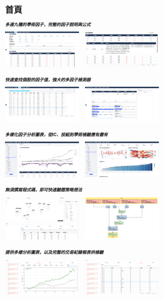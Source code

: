# 首頁

***多達九種的學術因子，完整的因子說明與公式***

<div style="display: flex; justify-content: space-between; gap: 10px;">

  <img src="_static/image2/image.png" alt="圖1" style="width: 48%;"/>

  <img src="_static/image2/image-2.png" alt="圖2" style="width: 48%;"/>

</div>

<br>

***快速查找個股的因子值，強大的多因子檢測器***

<div style="display: flex; justify-content: space-between; gap: 10px;">

  <img src="_static/image2/image-3.png" alt="圖1" style="width: 48%;"/>

  <img src="_static/image2/image-4.png" alt="圖2" style="width: 48%;"/>

</div>

<br>

***多樣化因子分析圖表，從IC、投組到學術檢驗應有盡有***

<div style="display: flex; justify-content: space-between; gap: 10px;">

  <img src="_static/image2/image-5.png" alt="圖1" style="width: 48%;"/>

  <img src="_static/image2/image-6.png" alt="圖2" style="width: 48%;"/>

</div>

<br>

***無須撰寫程式碼，即可快速驗證策略想法***

<div style="display: flex; justify-content: space-between; gap: 10px;">

  <img src="_static/image2/image-7.png" alt="圖1" style="width: 48%;"/>

  <img src="_static/image2/image-8.png" alt="圖2" style="width: 48%;"/>

</div>

<br>

***提供多樣分析圖表，以及完整的交易紀錄報表供檢驗***

<div style="display: flex; justify-content: space-between; gap: 10px;">

  <img src="_static/image2/image-9.png" alt="圖1" style="width: 48%;"/>

  <img src="_static/image2/image-10.png" alt="圖2" style="width: 48%;"/>

</div>

<br>
